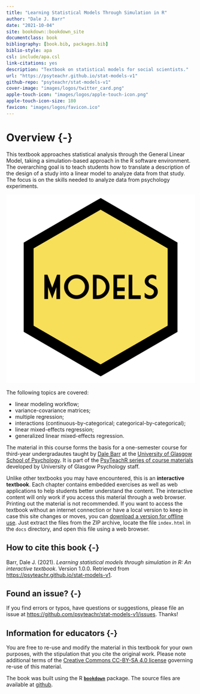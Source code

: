 ```yaml
--- 
title: "Learning Statistical Models Through Simulation in R"
author: "Dale J. Barr"
date: "2021-10-04"
site: bookdown::bookdown_site
documentclass: book
bibliography: [book.bib, packages.bib]
biblio-style: apa
csl: include/apa.csl
link-citations: yes
description: "Textbook on statistical models for social scientists."
url: "https://psyteachr.github.io/stat-models-v1"
github-repo: "psyteachr/stat-models-v1"
cover-image: "images/logos/twitter_card.png"
apple-touch-icon: "images/logos/apple-touch-icon.png"
apple-touch-icon-size: 180
favicon: "images/logos/favicon.ico"
---
```




# Overview {-}

This textbook approaches statistical analysis through the General Linear Model, taking a simulation-based approach in the R software environment. The overarching goal is to teach students how to translate a description of the design of a study into a linear model to analyze data from that study. The focus is on the skills needed to analyze data from psychology experiments.

<div class="small_right"><img src="images/logos/models.png" 
     alt="Stat Models Hex Logo" /></div>

The following topics are covered:

* linear modeling workflow;
* variance-covariance matrices;
* multiple regression;
* interactions (continuous-by-categorical; categorical-by-categorical);
* linear mixed-effects regression;
* generalized linear mixed-effects regression.

The material in this course forms the basis for a one-semester course for third-year undergradautes taught by [Dale Barr]() at the [University of Glasgow School of Psychology](). It is part of the [PsyTeachR series of course materials](https://psyteachr.github.io) developed by University of Glasgow Psychology staff. 

Unlike other textbooks you may have encountered, this is an **interactive textbook**. Each chapter contains embedded exercises as well as web applications to help students better understand the content. The interactive content will only work if you access this material through a web browser. Printing out the material is not recommended. If you want to access the textbook without an internet connection or have a local version to keep in case this site changes or moves, you can [download a version for offline use](offline-textbook.zip). Just extract the files from the ZIP archive, locate the file `index.html` in the `docs` directory, and open this file using a web browser.

## How to cite this book {-}

Barr, Dale J. (2021). *Learning statistical models through simulation in R: An interactive textbook*. Version 1.0.0. Retrieved from <https://psyteachr.github.io/stat-models-v1>.

## Found an issue? {-}

If you find errors or typos, have questions or suggestions, please file an issue at <https://github.com/psyteachr/stat-models-v1/issues>. Thanks!

## Information for educators {-}

You are free to re-use and modify the material in this textbook for your own purposes, with the stipulation that you cite the original work. Please note additional terms of the [Creative Commons CC-BY-SA 4.0 license](https://creativecommons.org/licenses/by-sa/4.0/) governing re-use of this material.

The book was built using the R [**`bookdown`**](https://bookdown.org) package. The source files are available at [github](https://github.com/psyteachr/stat-models-v1).
